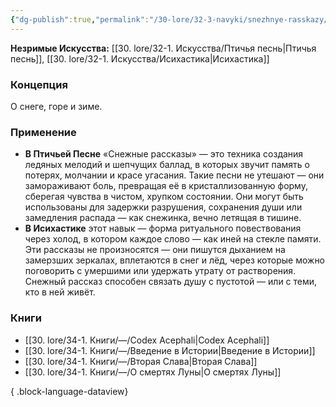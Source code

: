 ```yaml
---
{"dg-publish":true,"permalink":"/30-lore/32-3-navyki/snezhnye-rasskazy/","tags":["незримое/навык"]}
---
```


**Незримые Искусства:** [[30. lore/32-1. Искусства/Птичья песнь\|Птичья песнь]], [[30. lore/32-1. Искусства/Исихастика\|Исихастика]]
### Концепция
О снеге, горе и зиме.
### Применение
- **В Птичьей Песне** «Снежные рассказы» — это техника создания ледяных мелодий и шепчущих баллад, в которых звучит память о потерях, молчании и красе угасания. Такие песни не утешают — они замораживают боль, превращая её в кристаллизованную форму, сберегая чувства в чистом, хрупком состоянии. Они могут быть использованы для задержки разрушения, сохранения души или замедления распада — как снежинка, вечно летящая в тишине.
- **В Исихастике** этот навык — форма ритуального повествования через холод, в котором каждое слово — как иней на стекле памяти. Эти рассказы не произносятся — они пишутся дыханием на замерзших зеркалах, вплетаются в снег и лёд, через которые можно поговорить с умершими или удержать утрату от растворения. Снежный рассказ способен связать душу с пустотой — или с теми, кто в ней живёт.
### Книги
- [[30. lore/34-1. Книги/—/Codex Acephali\|Codex Acephali]]
- [[30. lore/34-1. Книги/—/Введение в Истории\|Введение в Истории]]
- [[30. lore/34-1. Книги/—/Вторая Слава\|Вторая Слава]]
- [[30. lore/34-1. Книги/—/О смертях Луны\|О смертях Луны]]

{ .block-language-dataview}
